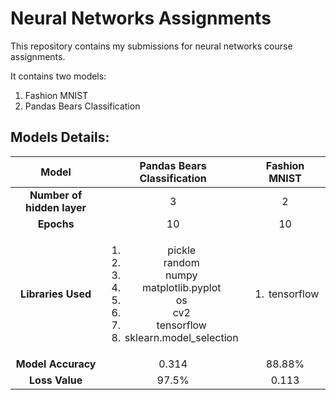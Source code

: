 # Neural Networks Assignments
This repository contains my submissions for neural networks course assignments.

It contains two models:
1. Fashion MNIST
2. Pandas Bears Classification


## Models Details:
| Model      | Pandas Bears Classification | Fashion MNIST     |
|   :---:     |    :----:   |      :---:    |
| **Number of hidden layer** | 3       | 2   |
| **Epochs**   | 10| 10      |
| **Libraries Used**   |<ol><li>pickle</li><li>random</li><li>numpy</li><li>matplotlib.pyplot</li><li>os</li><li>cv2</li><li>tensorflow</li><li>sklearn.model_selection</li></ol>  |  <ol><li>tensorflow</li></ol>    |
| **Model Accuracy** | 0.314       | 88.88%   |
| **Loss Value** | 97.5%       | 0.113   |
